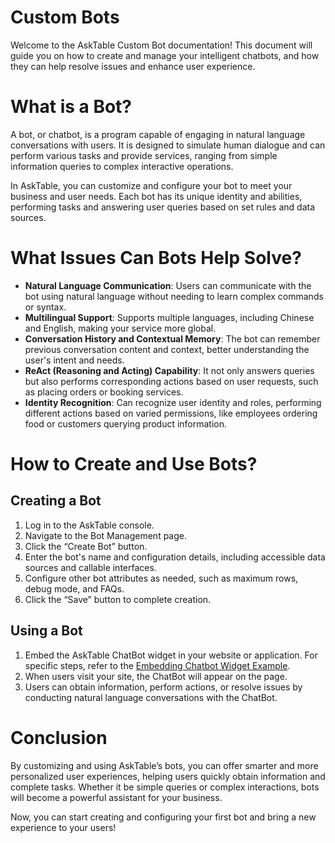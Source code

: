 # Custom Bots
Welcome to the AskTable Custom Bot documentation! This document will guide you on how to create and manage your intelligent chatbots, and how they can help resolve issues and enhance user experience.

# What is a Bot?
A bot, or chatbot, is a program capable of engaging in natural language conversations with users. It is designed to simulate human dialogue and can perform various tasks and provide services, ranging from simple information queries to complex interactive operations.

In AskTable, you can customize and configure your bot to meet your business and user needs. Each bot has its unique identity and abilities, performing tasks and answering user queries based on set rules and data sources.

# What Issues Can Bots Help Solve?

* **Natural Language Communication**: Users can communicate with the bot using natural language without needing to learn complex commands or syntax.
* **Multilingual Support**: Supports multiple languages, including Chinese and English, making your service more global.
* **Conversation History and Contextual Memory**: The bot can remember previous conversation content and context, better understanding the user's intent and needs.
* **ReAct (Reasoning and Acting) Capability**: It not only answers queries but also performs corresponding actions based on user requests, such as placing orders or booking services.
* **Identity Recognition**: Can recognize user identity and roles, performing different actions based on varied permissions, like employees ordering food or customers querying product information.

# How to Create and Use Bots?

## Creating a Bot

1. Log in to the AskTable console.
2. Navigate to the Bot Management page.
3. Click the “Create Bot” button.
4. Enter the bot's name and configuration details, including accessible data sources and callable interfaces.
5. Configure other bot attributes as needed, such as maximum rows, debug mode, and FAQs.
6. Click the “Save” button to complete creation.

## Using a Bot

1. Embed the AskTable ChatBot widget in your website or application. For specific steps, refer to the [Embedding Chatbot Widget Example](../integration/website/embed-chatbot-widget-example.md).
2. When users visit your site, the ChatBot will appear on the page.
3. Users can obtain information, perform actions, or resolve issues by conducting natural language conversations with the ChatBot.

# Conclusion
By customizing and using AskTable’s bots, you can offer smarter and more personalized user experiences, helping users quickly obtain information and complete tasks. Whether it be simple queries or complex interactions, bots will become a powerful assistant for your business.

Now, you can start creating and configuring your first bot and bring a new experience to your users!